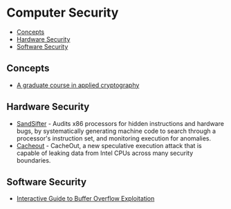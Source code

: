 # Computer Security

- [Concepts](#concepts)
- [Hardware Security](#hardware-security)
- [Software Security](#software-security)

## Concepts

- [A graduate course in applied cryptography](https://toc.cryptobook.us/)

## Hardware Security

- [SandSifter](https://github.com/xoreaxeaxeax/sandsifter) - Audits x86 processors for hidden instructions and hardware bugs, by systematically generating machine code to search through a processor's instruction set, and monitoring execution for anomalies.
- [Cacheout](https://cacheoutattack.com/) - CacheOut, a new speculative execution attack that is capable of leaking data from Intel CPUs across many security boundaries.
 
## Software Security

- [Interactive Guide to Buffer Overflow Exploitation](https://nagarrosecurity.com/blog/interactive-buffer-overflow-exploitation)
